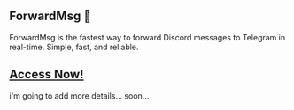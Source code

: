## ForwardMsg 👋

ForwardMsg is the fastest way to forward Discord messages to Telegram in real-time. Simple, fast, and reliable.

## [Access Now!](https://www.forwardmsg.com)

i'm going to add more details... soon...
